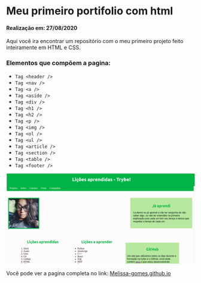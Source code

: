 # Meu primeiro portifolio com html

#### Realização em: 27/08/2020

Aqui você ira encontrar um repositório com o meu primeiro projeto feito inteiramente em HTML e CSS.

### Elementos que compõem a pagina:

 * `Tag <header />`
 * `Tag <nav />`
 * `Tag <a />`
 * `Tag <aside />`
 * `Tag <div />`
 * `Tag <h1 />`
 * `Tag <h2 />`
 * `Tag <p />`
 * `Tag <img />`
 * `Tag <ol />`
 * `Tag <ul />`
 * `Tag <article />`
 * `Tag <section />`
 * `Tag <table />`
 * `Tag <footer />`

![print](./print.png)


Você pode ver a pagina completa no link: [Melissa-gomes.github.io](https://melissa-gomes.github.io)